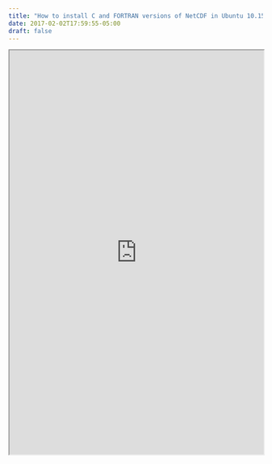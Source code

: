 ```yaml
---
title: "How to install C and FORTRAN versions of NetCDF in Ubuntu 10.15"
date: 2017-02-02T17:59:55-05:00
draft: false
---
```


<iframe src="https://drive.google.com/file/d/0B_qQL01k2CnJM0ZCOWQwdGMyTGc/preview" width="100%" height="800"></iframe>